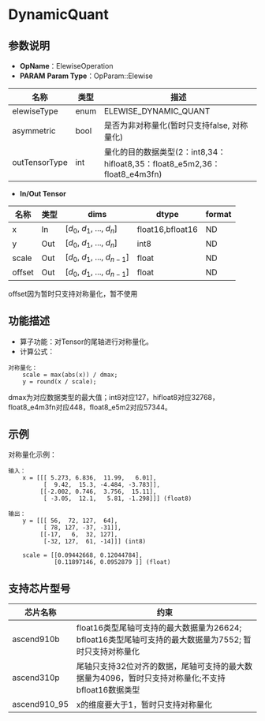 # DynamicQuant

## 参数说明

- **OpName**：ElewiseOperation
- **PARAM**
  **Param Type**：OpParam::Elewise

| 名称        | 类型 | 描述                                        |
| ----------- | ---- | ------------------------------------------- |
| elewiseType | enum | ELEWISE_DYNAMIC_QUANT                       |
| asymmetric  | bool | 是否为非对称量化(暂时只支持false, 对称量化) |
| outTensorType| int | 量化的目的数据类型(2：int8,34：hifloat8,35：float8_e5m2,36：float8_e4m3fn)

- **In/Out Tensor**

| 名称   | 类型 | dims                                 | dtype            | format |
| ------ | ---- | ------------------------------------ | ---------------- | ------ |
| x      | In   | [$d_0$, $d_1$, ..., $d_n$]     | float16,bfloat16 | ND     |
| y      | Out  | [$d_0$, $d_1$, ..., $d_n$]     | int8             | ND     |
| scale  | Out  | [$d_0$, $d_1$, ..., $d_{n-1}$] | float            | ND     |
| offset | Out  | [$d_0$, $d_1$, ..., $d_{n-1}$] | float            | ND     |
offset因为暂时只支持对称量化，暂不使用

## 功能描述

- 算子功能：对Tensor的尾轴进行对称量化。
- 计算公式：

```
对称量化：
    scale = max(abs(x)) / dmax;
    y = round(x / scale);
```
dmax为对应数据类型的最大值；int8对应127，hifloat8对应32768，float8_e4m3fn对应448，float8_e5m2对应57344。

## 示例

对称量化示例：

```
输入：
    x = [[[ 5.273, 6.836,  11.99,   6.01],
          [  9.42,  15.3, -4.484, -3.783]],
         [[-2.002, 0.746,  3.756,  15.11],
          [ -3.05,  12.1,   5.81, -1.298]]] (float8)

输出：
    y = [[[ 56,  72, 127,  64],
          [ 78, 127, -37, -31]],
         [[-17,   6,  32, 127],
          [-32, 127,  61, -14]]] (int8)

    scale = [[0.09442668, 0.12044784],
             [0.11897146, 0.0952879 ]] (float)
```

## 支持芯片型号

| 芯片名称   | 约束                                                                                                   |
| ---------- | ------------------------------------------------------------------------------------------------------ |
| ascend910b | float16类型尾轴可支持的最大数据量为26624; bfloat16类型尾轴可支持的最大数据量为7552; 暂时只支持对称量化 |
| ascend310p | 尾轴只支持32位对齐的数据，尾轴可支持的最大数据量为4096，暂时只支持对称量化;不支持bfloat16数据类型      |
| ascend910_95| x的维度要大于1，暂时只支持对称量化 |
